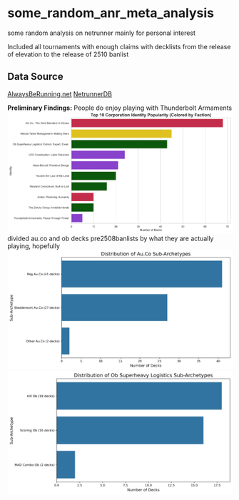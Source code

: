 # some_random_anr_meta_analysis
some random analysis on netrunner mainly for personal interest

Included all tournaments with enough claims with decklists from the release of elevation to the release of 2510 banlist

## Data Source
[AlwaysBeRunning.net](https://alwaysberunning.net/)
[NetrunnerDB](https://netrunnerdb.com/)

**Preliminary Findings:**
People do enjoy playing with Thunderbolt Armaments 
![corp identity popularity](images/corp_identity_popularity.png)
divided au.co and ob decks pre2508banlists by what they are actually playing, hopefully
![Auco_breakdown](images/Au_Co_archetype_popularity.png)
![Ob_breakdown](images/ob_archetype_popularity.png)


